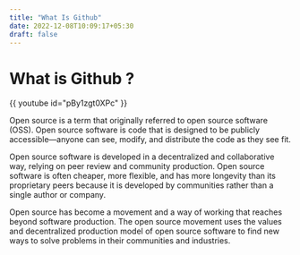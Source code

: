 ```yaml
---
title: "What Is Github"
date: 2022-12-08T10:09:17+05:30
draft: false
---
```


# What is Github ?

{{ youtube id="pBy1zgt0XPc" }}


Open source is a term that originally referred to open source software (OSS). Open source software is code that is designed to be publicly accessible—anyone can see, modify, and distribute the code as they see fit.

Open source software is developed in a decentralized and collaborative way, relying on peer review and community production. Open source software is often cheaper, more flexible, and has more longevity than its proprietary peers because it is developed by communities rather than a single author or company.

Open source has become a movement and a way of working that reaches beyond software production. The open source movement uses the values and decentralized production model of open source software to find new ways to solve problems in their communities and industries.